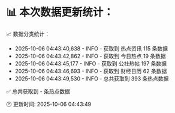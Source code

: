📊 本次数据更新统计：
==========================

📈 数据分类统计：
- 2025-10-06 04:43:40,638 - INFO - 获取到 热点资讯 115 条数据
- 2025-10-06 04:43:42,862 - INFO - 获取到 今日热点 19 条数据
- 2025-10-06 04:43:45,177 - INFO - 获取到 公社热帖 197 条数据
- 2025-10-06 04:43:46,693 - INFO - 获取到 财经日历 62 条数据
- 2025-10-06 04:43:49,530 - INFO - 总共获取到 393 条热点数据

✅ 总共获取到 - 条热点数据

🕐 更新时间: 2025-10-06 04:43:49
